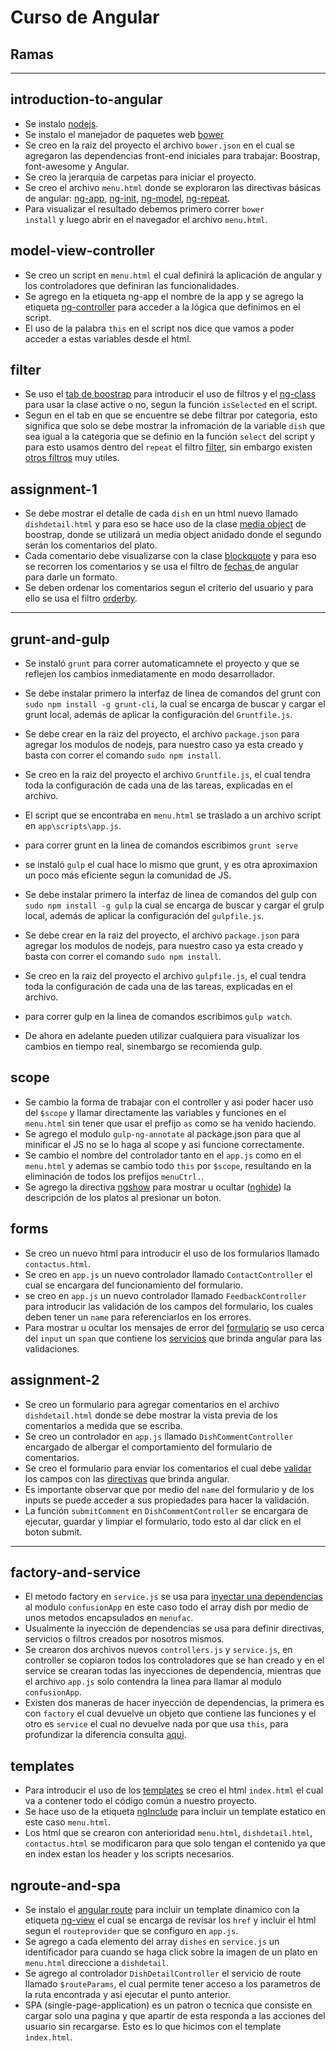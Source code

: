 # Curso de Angular

## Ramas

**********************
introduction-to-angular
-----------------------

- Se instalo  <a href="https://nodejs.org/en/" target="_blank">nodejs</a>.
- Se instalo el manejador de paquetes web <a href="https://bower.io/" target="_blank">bower</a>
- Se creo en la raiz del proyecto el archivo <code>bower.json</code> en el cual se agregaron
  las dependencias front-end iniciales para trabajar: Boostrap, font-awesome y
  Angular.
- Se creo la jerarquia de carpetas para iniciar el proyecto.
- Se creo el archivo <code>menu.html</code> donde se exploraron
  las directivas básicas de angular: <a href="https://docs.angularjs.org/api/ng/directive/ngApp" target="_blank">ng-app</a>, <a href="https://docs.angularjs.org/api/ng/directive/ngInit" target="_blank">ng-init</a>, <a href="https://docs.angularjs.org/api/ng/directive/ngModel" target="_blank">ng-model</a>, <a href="https://docs.angularjs.org/api/ng/directive/ngRepeat" target="_blank">ng-repeat</a>.
- Para visualizar el resultado debemos primero correr <code>bower install</code>
  y luego abrir en el navegador el archivo <code>menu.html</code>.

model-view-controller
---------------------

- Se creo un script en <code>menu.html</code> el cual definirá la aplicación
  de angular y los controladores que definiran las funcionalidades.
- Se agrego en la etiqueta ng-app el nombre de la app y se agrego la etiqueta
  <a href="https://docs.angularjs.org/api/ng/directive/ngController" target="_blank">ng-controller</a> para acceder a la lógica que definimos en el script.
- El uso de la palabra `this` en el script nos dice que vamos
  a poder acceder a estas variables desde el html.

filter
------

- Se uso el <a href="http://www.w3schools.com/bootstrap/bootstrap_tabs_pills.asp" target="_blank">tab de boostrap</a> para introducir el uso de filtros y el <a href="https://docs.angularjs.org/api/ng/directive/ngClass" target="_blank">ng-class</a> para usar la clase active
o no, segun la función <code>isSelected</code> en el script.
- Segun en el tab en que se encuentre se debe filtrar por categoria, esto significa que solo se debe mostrar la infromación de la variable
  <code>dish</code> que sea igual a la categoria que se definio en la función <code>select</code> del script
  y para esto usamos dentro del <code>repeat</code> el filtro <a href="https://docs.angularjs.org/api/ng/filter/filter" target="_blank">filter</a>, sin embargo existen <a href="https://docs.angularjs.org/api/ng/filter" target="_blank">otros filtros</a> muy utiles.

assignment-1
------------

- Se debe mostrar el detalle de cada `dish` en un html nuevo llamado `dishdetail.html` y para eso se
  hace uso de la clase [media object](http://getbootstrap.com/components/#media) de boostrap, donde se utilizará
  un media object anidado donde el segundo serán los comentarios del plato.
- Cada comentario debe visualizarse con la clase [blockquote](http://getbootstrap.com/css/#type-blockquotes) y para
  eso se recorren los comentarios y se usa el filtro de [fechas ](https://docs.angularjs.org/api/ng/filter/date) de angular  
  para darle un formato.
- Se deben ordenar los comentarios segun el criterio del usuario y para ello se usa el filtro [orderby](https://docs.angularjs.org/api/ng/filter/orderBy).

*****************

grunt-and-gulp
--------------

- Se instaló `grunt` para correr automaticamnete el proyecto y que se reflejen los cambios inmediatamente en modo desarrollador.
- Se debe instalar primero la interfaz de linea de comandos del grunt con `sudo npm install -g grunt-cli`, la cual se encarga de buscar y cargar el grunt local, además de aplicar la configuración del `Gruntfile.js`.
- Se debe crear en la raiz del proyecto, el archivo `package.json` para agregar los modulos de nodejs, para nuestro caso ya esta creado y basta con correr el comando `sudo npm install`.
- Se creo en la raiz del proyecto el archivo `Gruntfile.js`, el cual tendra toda la configuración de cada una de las tareas, explicadas en el archivo.
- El script que se encontraba en `menu.html` se traslado a un archivo script en `app\scripts\app.js`.
- para correr grunt en la linea de comandos escribimos `grunt serve`


- se instaló `gulp` el cual hace lo mismo que grunt, y es otra aproximaxion un poco más eficiente segun la comunidad de JS.
- Se debe instalar primero la interfaz de linea de comandos del gulp con `sudo npm install -g gulp` la cual se encarga de buscar y cargar el grulp local, además de aplicar la configuración del `gulpfile.js`.
- Se debe crear en la raiz del proyecto, el archivo `package.json` para agregar los modulos de nodejs, para nuestro caso ya esta creado y basta con correr el comando `sudo npm install`.
- Se creo en la raiz del proyecto el archivo `gulpfile.js`, el cual tendra toda la configuración de cada una de las tareas, explicadas en el archivo.
- para correr gulp en la linea de comandos escribimos `gulp watch`.
- De ahora en adelante pueden utilizar cualquiera para visualizar los cambios en tiempo real, sinembargo se recomienda gulp.

scope
-----

- Se cambio la forma de trabajar con el controller y asi poder hacer uso del `$scope` y llamar directamente las variables y funciones en el `menu.html` sin tener que usar el prefijo `as` como se ha venido haciendo.
- Se agrego el modulo `gulp-ng-annotate` al package.json para que al minificar el JS no se lo haga al scope y asi funcione correctamente.
- Se cambio el nombre del controlador tanto en el `app.js` como en el `menu.html` y ademas se cambio todo `this` por `$scope`, resultando en la eliminación de todos los prefijos `menuCtrl.`.
- Se agrego la directiva [ngshow](https://docs.angularjs.org/api/ng/directive/ngShow) para mostrar u ocultar ([nghide](https://docs.angularjs.org/api/ng/directive/ngHide)) la descripción de los platos al presionar un boton.

forms
-----

- Se creo un nuevo html para introducir el uso de los formularios llamado `contactus.html`.
- Se creo en `app.js` un nuevo controlador llamado `ContactController` el cual se encargara del funcionamiento del formulario.
- se creo en `app.js` un nuevo controlador llamado `FeedbackController` para introducir las validación de los campos del formulario, los cuales deben tener un `name` para referenciarlos en los errores.
- Para mostrar u ocultar los mensajes de error del [formulario](https://docs.angularjs.org/api/ng/directive/form) se uso cerca del `input` un `span` que contiene los [servicios](https://docs.angularjs.org/api/ng/type/ngModel.NgModelController) que brinda angular para las validaciones.

assignment-2
------------

- Se creo un formulario para agregar comentarios en el archivo `dishdetail.html` donde se debe mostrar la vista previa de los comentarios a medida que se escriba.
- Se creo un controlador en `app.js` llamado `DishCommentController` encargado de albergar el comportamiento del formulario de comentarios.
- Se creo el formulario para enviar los comentarios el cual debe [validar](http://www.w3schools.com/angular/angular_validation.asp) los campos con las [directivas](https://docs.angularjs.org/api/ng/type/ngModel.NgModelController) que brinda angular.
- Es importante observar que por medio del `name` del formulario y de los inputs se puede acceder a sus propiedades para hacer la validación.
- La función `submitComment` en `DishCommentController` se encargara de ejecutar, guardar y limpiar el formulario, todo esto al dar click en el boton submit.

*****************

factory-and-service
-------------------

- El metodo factory en `service.js` se usa para [inyectar una dependencias](https://docs.angularjs.org/guide/di) al modulo `confusionApp` en este caso todo el array dish por medio de unos metodos encapsulados en `menufac`.
- Usualmente la inyección de dependencias se usa para definir directivas, servicios o filtros creados por nosotros mismos.
- Se crearon dos archivos nuevos `controllers.js` y `service.js`, en controller se copiaron todos los controladores que se han creado y en el service se crearan todas las inyecciones de dependencia, mientras que el archivo `app.js` solo contendra la linea para llamar al modulo `confusionApp`.
- Existen dos maneras de hacer inyección de dependencias, la primera es con `factory` el cual devuelve un objeto que contiene las funciones y el otro es `service` el cual no devuelve nada por que usa `this`, para profundizar la diferencia consulta [aqui](https://tylermcginnis.com/angularjs-factory-vs-service-vs-provider-5f426cfe6b8c#.x7rc3l40m).

templates
----------

- Para introducir el uso de los [templates](https://lostechies.com/gabrielschenker/2013/12/28/angularjspart-6-templates/) se creo el html `index.html` el cual va a contener todo el código común a nuestro proyecto.
- Se hace uso de la etiqueta [ngInclude](https://docs.angularjs.org/api/ng/directive/ngInclude) para incluir un template estatico en este caso `menu.html`.
- Los html que se crearon con anterioridad `menu.html`, `dishdetail.html`, `contactus.html` se modificaron para que solo tengan el contenido ya que en index estan los header y los scripts necesarios.

ngroute-and-spa
---------------

- Se instalo el [angular route](https://docs.angularjs.org/api/ngRoute) para incluir un template dinamico con la etiqueta [ng-view](https://docs.angularjs.org/api/ngRoute/directive/ngView) el cual se encarga de revisar los `href` y incluir el html segun el `routeprovider` que se configuro en `app.js`.
- Se agrego a cada elemento del array `dishes` en `service.js` un identificador para cuando se haga click sobre la imagen de un plato en `menu.html` direccione a `dishdetail`.
- Se agrego al controlador `DishDetailController` el servicio de route llamado `$routeParams`, el cual permite tener acceso a los parametros de la ruta encontrada y asi ejecutar el punto anterior.
- SPA (single-page-application) es un patron o tecnica que consiste en cargar solo una pagina y que apartir de esta responda a las acciones del usuario sin recargarse. Esto es lo que hicimos con el template `ìndex.html`.
